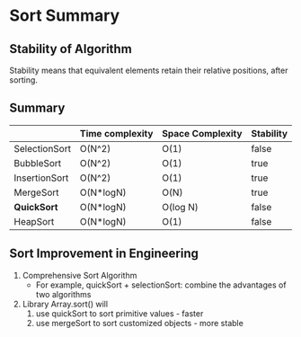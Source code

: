 # Sort Summary

## Stability of Algorithm

Stability means that equivalent elements retain their relative positions, after sorting.

## Summary

|               | Time complexity | Space Complexity | Stability |
|---------------|-----------------|------------------|-----------|
| SelectionSort | O(N^2)          | O(1)             | false     |
| BubbleSort    | O(N^2)          | O(1)             | true      |
| InsertionSort | O(N^2)          | O(1)             | true      |
| MergeSort     | O(N*logN)       | O(N)             | true      |
| **QuickSort** | O(N*logN)       | O(log N)         | false     |
| HeapSort      | O(N*logN)       | O(1)             | false     |

## Sort Improvement in Engineering
1. Comprehensive Sort Algorithm
   - For example, quickSort + selectionSort: combine the advantages of two algorithms
2. Library Array.sort() will 
   1. use quickSort to sort primitive values - faster
   2. use mergeSort to sort customized objects - more stable
